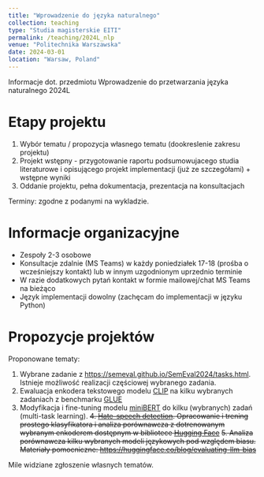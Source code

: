 ```yaml
---
title: "Wprowadzenie do języka naturalnego"
collection: teaching
type: "Studia magisterskie EITI"
permalink: /teaching/2024L_nlp
venue: "Politechnika Warszawska"
date: 2024-03-01
location: "Warsaw, Poland"
---
```


Informacje dot. przedmiotu Wprowadzenie do przetwarzania języka naturalnego 2024L

Etapy projektu
======

1. Wybór tematu / propozycja własnego tematu (dookreslenie zakresu projektu)
2. Projekt wstępny - przygotowanie raportu podsumowujacego studia literaturowe i opisującego projekt implementacji (już ze szczegółami) + wstępne wyniki
3. Oddanie projektu, pełna dokumentacja, prezentacja na konsultacjach

Terminy: zgodne z podanymi na wykladzie.

Informacje organizacyjne
======
- Zespoły 2-3 osobowe
- Konsultacje zdalnie (MS Teams) w każdy poniedziałek 17-18 (prośba o wcześniejszy kontakt) lub w innym uzgodnionym uprzednio terminie
- W razie dodatkowych pytań kontakt w formie mailowej/chat MS Teams na bieżąco
- Język implementacji dowolny (zachęcam do implementacji w języku Python)

Propozycje projektów
======

Proponowane tematy:

1. Wybrane zadanie z https://semeval.github.io/SemEval2024/tasks.html. Istnieje możliwość realizacji częściowej wybranego zadania.
2. Ewaluacja enkodera tekstowego modelu [CLIP](https://github.com/mlfoundations/open_clip) na kilku wybranych zadaniach z benchmarku [GLUE](https://gluebenchmark.com/)
3. Modyfikacja i fine-tuning modelu [miniBERT](https://huggingface.co/prajjwal1/bert-mini) do kilku (wybranych) zadań (multi-task learning).
~~4. [Hate-speech detection](https://www.kaggle.com/datasets/mrmorj/hate-speech-and-offensive-language-dataset/data). Opracowanie i trening prostego klasyfikatora i analiza porównawcza z dotrenowanym wybranym enkoderem dostępnym w bibliotece [Hugging Face](https://huggingface.co/)~~
~~5. Analiza porównawcza kilku wybranych modeli językowych pod względem biasu. Materiały pomocniczne: https://huggingface.co/blog/evaluating-llm-bias~~

Mile widziane zgłoszenie własnych tematów.
